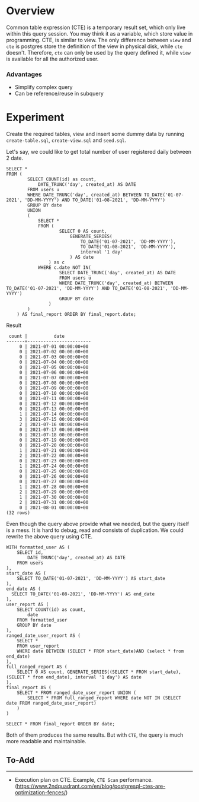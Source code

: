 # Overview
Common table expression (CTE) is a temporary result set, which only live within this query session. You may think it as a variable, which store value in programming. CTE, is similar to view. The only difference between `view` and `cte` is postgres store the definition of the view in physical disk, while `cte` doesn't. Therefore, `cte` can only be used by the query defined it, while `view` is available for all the authorized user.

### Advantages
- Simplify complex query
- Can be reference/reuse in subquery

# Experiment
Create the required tables, view and insert some dummy data by running `create-table.sql`, `create-view.sql` and `seed.sql`.

Let's say, we could like to get total number of user registered daily between 2 date.
```
SELECT *
FROM (
        SELECT COUNT(id) as count,
            DATE_TRUNC('day', created_at) AS DATE
        FROM users u
        WHERE DATE_TRUNC('day', created_at) BETWEEN TO_DATE('01-07-2021', 'DD-MM-YYYY') AND TO_DATE('01-08-2021', 'DD-MM-YYYY')
        GROUP BY date
        UNION
        (
            SELECT *
            FROM (
                    SELECT 0 AS count,
                        GENERATE_SERIES(
                            TO_DATE('01-07-2021', 'DD-MM-YYYY'),
                            TO_DATE('01-08-2021', 'DD-MM-YYYY'),
                            interval '1 day'
                        ) AS date
                ) as c
            WHERE c.date NOT IN(
                    SELECT DATE_TRUNC('day', created_at) AS DATE
                    FROM users u
                    WHERE DATE_TRUNC('day', created_at) BETWEEN TO_DATE('01-07-2021', 'DD-MM-YYYY') AND TO_DATE('01-08-2021', 'DD-MM-YYYY')
                    GROUP BY date
                )
        )
    ) AS final_report ORDER BY final_report.date;
```
Result
```
 count |          date          
-------+------------------------
     0 | 2021-07-01 00:00:00+00
     0 | 2021-07-02 00:00:00+00
     0 | 2021-07-03 00:00:00+00
     0 | 2021-07-04 00:00:00+00
     0 | 2021-07-05 00:00:00+00
     0 | 2021-07-06 00:00:00+00
     0 | 2021-07-07 00:00:00+00
     0 | 2021-07-08 00:00:00+00
     0 | 2021-07-09 00:00:00+00
     0 | 2021-07-10 00:00:00+00
     0 | 2021-07-11 00:00:00+00
     0 | 2021-07-12 00:00:00+00
     0 | 2021-07-13 00:00:00+00
     1 | 2021-07-14 00:00:00+00
     3 | 2021-07-15 00:00:00+00
     2 | 2021-07-16 00:00:00+00
     0 | 2021-07-17 00:00:00+00
     0 | 2021-07-18 00:00:00+00
     0 | 2021-07-19 00:00:00+00
     0 | 2021-07-20 00:00:00+00
     1 | 2021-07-21 00:00:00+00
     2 | 2021-07-22 00:00:00+00
     0 | 2021-07-23 00:00:00+00
     1 | 2021-07-24 00:00:00+00
     0 | 2021-07-25 00:00:00+00
     0 | 2021-07-26 00:00:00+00
     0 | 2021-07-27 00:00:00+00
     1 | 2021-07-28 00:00:00+00
     2 | 2021-07-29 00:00:00+00
     1 | 2021-07-30 00:00:00+00
     2 | 2021-07-31 00:00:00+00
     0 | 2021-08-01 00:00:00+00
(32 rows)
```
Even though the query above provide what we needed, but the query itself is a mess. It is hard to debug, read and consists of duplication. We could rewrite the above query using CTE.
```
WITH formatted_user AS (
    SELECT id,
        DATE_TRUNC('day', created_at) AS DATE
    FROM users
),
start_date AS (
    SELECT TO_DATE('01-07-2021', 'DD-MM-YYYY') AS start_date
),
end_date AS (
  SELECT TO_DATE('01-08-2021', 'DD-MM-YYYY') AS end_date
),
user_report AS (
    SELECT COUNT(id) as count,
        date
    FROM formatted_user
    GROUP BY date
),
ranged_date_user_report AS (
    SELECT *
    FROM user_report
    WHERE date BETWEEN (SELECT * FROM start_date)AND (select * from end_date)
),
full_ranged_report AS (
    SELECT 0 AS count, GENERATE_SERIES((SELECT * FROM start_date), (SELECT * from end_date), interval '1 day') AS date
),
final_report AS (
    SELECT * FROM ranged_date_user_report UNION (
        SELECT * FROM full_ranged_report WHERE date NOT IN (SELECT date FROM ranged_date_user_report)
    )
)

SELECT * FROM final_report ORDER BY date;
```
Both of them produces the same results. But with `CTE`, the query is much more readable and maintainable.

## To-Add
---
- Execution plan on CTE. Example, `CTE Scan` performance. (https://www.2ndquadrant.com/en/blog/postgresql-ctes-are-optimization-fences/)